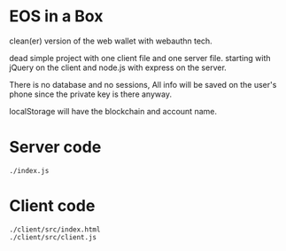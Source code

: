 # EOS in a Box

clean(er) version of the web wallet with webauthn tech.

dead simple project with one client file and one server file.
starting with jQuery on the client and node.js with express on the server.

There is no database and no sessions, All info will be saved on the user's phone since the private key is there anyway.

localStorage will have the blockchain and account name.

# Server code

    ./index.js

# Client code

    ./client/src/index.html
    ./client/src/client.js
